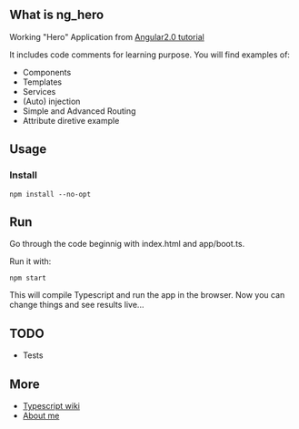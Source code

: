 ## What is ng_hero

Working "Hero" Application from [Angular2.0 tutorial](https://angular.io/docs/ts/latest/tutorial/)

It includes code comments for learning purpose. 
You will find examples of:

* Components 
* Templates
* Services
* (Auto) injection
* Simple and Advanced Routing 
* Attribute diretive example

## Usage

### Install

```
npm install --no-opt
```

## Run
Go through the code beginnig with index.html and app/boot.ts. 

Run it with:
```
npm start

```
This will compile Typescript and run the app in the browser. Now you can change things and see results live...

## TODO

* Tests

## More

* [Typescript wiki](https://github.com/Microsoft/TypeScript/wiki)
* [About me](http://alexander.holbreich.org)

